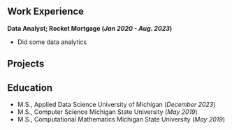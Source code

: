 ## Work Experience
**Data Analyst; Rocket Mortgage (_Jan 2020 - Aug. 2023_)**
- Did some data analytics

## Projects


## Education
- M.S., Applied Data Science    University of Michigan (_December 2023_)
- M.S., Computer Science    Michigan State University (_May 2019_)
- M.S., Computational Mathematics    Michigan State University (_May 2019_)
